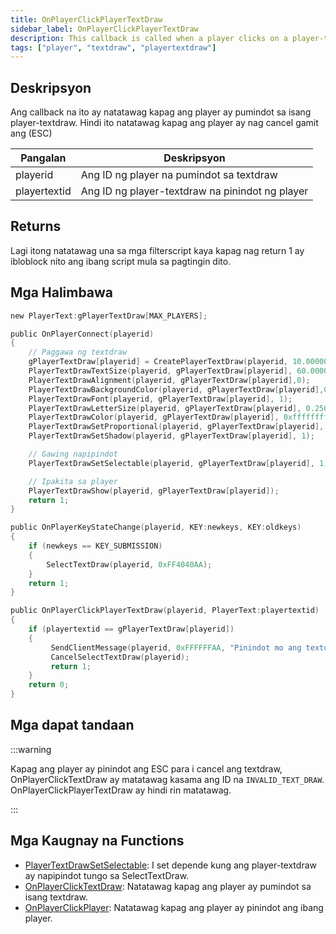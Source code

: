 ```yaml
---
title: OnPlayerClickPlayerTextDraw
sidebar_label: OnPlayerClickPlayerTextDraw
description: This callback is called when a player clicks on a player-textdraw.
tags: ["player", "textdraw", "playertextdraw"]
---
```


## Deskripsyon

Ang callback na ito ay natatawag kapag ang player ay pumindot sa isang player-textdraw. Hindi ito natatawag kapag ang player ay nag cancel gamit ang (ESC)

| Pangalan     | Deskripsyon                                             |
| ------------ | ------------------------------------------------------- |
| playerid     | Ang ID ng player na pumindot sa textdraw                |
| playertextid | Ang ID ng player-textdraw na pinindot ng player         |

## Returns

Lagi itong natatawag una sa mga filterscript kaya kapag nag return 1 ay ibloblock nito ang ibang script mula sa pagtingin dito.

## Mga Halimbawa

```c
new PlayerText:gPlayerTextDraw[MAX_PLAYERS];

public OnPlayerConnect(playerid)
{
    // Paggawa ng textdraw
    gPlayerTextDraw[playerid] = CreatePlayerTextDraw(playerid, 10.000000, 141.000000, "MyTextDraw");
    PlayerTextDrawTextSize(playerid, gPlayerTextDraw[playerid], 60.000000, 20.000000);
    PlayerTextDrawAlignment(playerid, gPlayerTextDraw[playerid],0);
    PlayerTextDrawBackgroundColor(playerid, gPlayerTextDraw[playerid],0x000000ff);
    PlayerTextDrawFont(playerid, gPlayerTextDraw[playerid], 1);
    PlayerTextDrawLetterSize(playerid, gPlayerTextDraw[playerid], 0.250000, 1.000000);
    PlayerTextDrawColor(playerid, gPlayerTextDraw[playerid], 0xffffffff);
    PlayerTextDrawSetProportional(playerid, gPlayerTextDraw[playerid], 1);
    PlayerTextDrawSetShadow(playerid, gPlayerTextDraw[playerid], 1);

    // Gawing napipindot
    PlayerTextDrawSetSelectable(playerid, gPlayerTextDraw[playerid], 1);

    // Ipakita sa player
    PlayerTextDrawShow(playerid, gPlayerTextDraw[playerid]);
    return 1;
}

public OnPlayerKeyStateChange(playerid, KEY:newkeys, KEY:oldkeys)
{
    if (newkeys == KEY_SUBMISSION)
    {
        SelectTextDraw(playerid, 0xFF4040AA);
    }
    return 1;
}

public OnPlayerClickPlayerTextDraw(playerid, PlayerText:playertextid)
{
    if (playertextid == gPlayerTextDraw[playerid])
    {
         SendClientMessage(playerid, 0xFFFFFFAA, "Pinindot mo ang textdraw.");
         CancelSelectTextDraw(playerid);
         return 1;
    }
    return 0;
}
```

## Mga dapat tandaan

:::warning

Kapag ang player ay pinindot ang ESC para i cancel ang textdraw, OnPlayerClickTextDraw ay matatawag kasama ang ID na `INVALID_TEXT_DRAW`. OnPlayerClickPlayerTextDraw ay hindi rin matatawag.

:::

## Mga Kaugnay na Functions

- [PlayerTextDrawSetSelectable](../functions/PlayerTextDrawSetSelectable): I set depende kung ang player-textdraw ay napipindot tungo sa SelectTextDraw.
- [OnPlayerClickTextDraw](OnPlayerClickTextDraw): Natatawag kapag ang player ay pumindot sa isang textdraw.
- [OnPlayerClickPlayer](OnPlayerClickPlayer): Natatawag kapag ang player ay pinindot ang ibang player.
